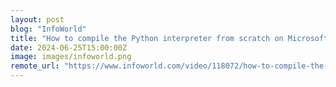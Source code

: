 ```yaml
---
layout: post
blog: "InfoWorld"
title: "How to compile the Python interpreter from scratch on Microsoft Windows"
date: 2024-06-25T15:00:00Z
image: images/infoworld.png
remote_url: "https://www.infoworld.com/video/118072/how-to-compile-the-python-interpreter-from-scratch-on-microsoft-windows#tk.rss_applicationdevelopment"
---
```

